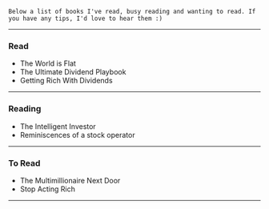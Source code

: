 `Below a list of books I've read, busy reading and wanting to read. If you have any tips, I'd love to hear them :)`

---

### **Read**
* The World is Flat
* The Ultimate Dividend Playbook
* Getting Rich With Dividends

---

### **Reading**
* The Intelligent Investor
* Reminiscences of a stock operator

---

### **To Read**
* The Multimillionaire Next Door
* Stop Acting Rich

---

